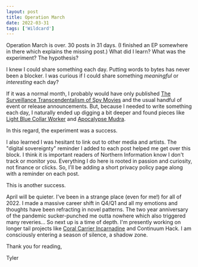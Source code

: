 ```yaml
---
layout: post
title: Operation March
date: 2022-03-31
tags: ['Wildcard']
---
```

Operation March is over. 30 posts in 31 days. (I finished an EP somewhere in there which explains the missing post.) What did I learn? What was the experiment? The hypothesis?<!--x-->

I knew I could share something each day. Putting words to bytes has never been a blocker. I was curious if I could share something *meaningful* or *interesting* each day?

If it was a normal month, I probably would have only published [The Surveillance Transcendentalism of Spy Movies](/2022/03/23/the-surveillance-transcendentalism-of-spy-movies) and the usual handful of event or release announcements. But, because I needed to write something each day, I naturally ended up digging a bit deeper and found pieces like [Light Blue Collar Worker](/2022/03/16/light-blue-collar-worker) and [Apocalypse Mudra](/2022/03/08/apocalypse-mudra).

In this regard, the experiment was a success.

I also learned I was hesitant to link out to other media and artists. The "digital sovereignty" reminder I added to each post helped me get over this block. I think it is important readers of Northern Information know I don't track or monitor you. Everything I do here is rooted in passion and curiosity, not finance or clicks. So, I'll be adding a short privacy policy page along with a reminder on each post.

This is another success.

April will be quieter. I've been in a strange place (even for me!) for all of 2022. I made a massive career shift in Q4/Q1 and all my emotions and thoughts have been refracting in novel patterns. The two year anniversary of the pandemic sucker-punched me outta nowhere which also triggered many reveries... So next up is a time of depth. I'm presently working on longer tail projects like [Coral Carrier Incarnadine](https://cci.dev) and Continuum Hack. I am consciously entering a season of silence, a shadow zone.

Thank you for reading,

Tyler